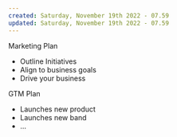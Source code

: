 ```yaml
---
created: Saturday, November 19th 2022 - 07.59
updated: Saturday, November 19th 2022 - 07.59
---
```

Marketing Plan
- Outline Initiatives
- Align to business goals
- Drive your business

GTM Plan
- Launches new product
- Launches new band
- ...